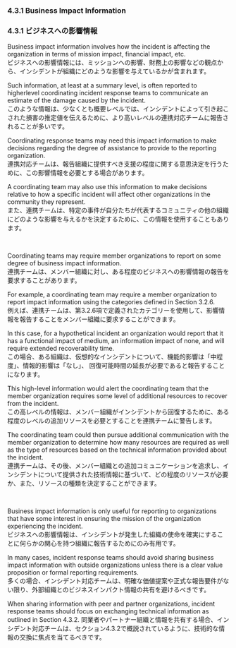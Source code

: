 ### 4.3.1 Business Impact Information 
### 4.3.1 ビジネスへの影響情報

Business impact information involves how the incident is affecting the organization in terms of mission impact, financial impact, etc.  
ビジネスへの影響情報には、ミッションへの影響、財務上の影響などの観点から、インシデントが組織にどのような影響を与えているかが含まれます。 

Such information, at least at a summary level, is often reported to higherlevel coordinating incident response teams to communicate an estimate of the damage caused by the incident.  
このような情報は、少なくとも概要レベルでは、インシデントによって引き起こされた損害の推定値を伝えるために、より高いレベルの連携対応チームに報告されることが多いです。 

Coordinating response teams may need this impact information to make decisions regarding the degree of assistance to provide to the reporting organization.  
連携対応チームは、報告組織に提供すべき支援の程度に関する意思決定を行うために、この影響情報を必要とする場合があります。

A coordinating team may also use this information to make decisions relative to how a specific incident will affect other organizations in the community they represent.  
また、連携チームは、特定の事件が自分たちが代表するコミュニティの他の組織にどのような影響を与えるかを決定するために、この情報を使用することもあります。

<br/>

Coordinating teams may require member organizations to report on some degree of business impact information.  
連携チームは、メンバー組織に対し、ある程度のビジネスへの影響情報の報告を要求することがあります。 

For example, a coordinating team may require a member organization to report impact information using the categories defined in Section 3.2.6.  
例えば、連携チームは、第3.2.6項で定義されたカテゴリーを使用して、影響情報を報告することをメンバー組織に要求することができます。 

In this case, for a hypothetical incident an organization would report that it has a functional impact of medium, an information impact of none, and will require extended recoverability time.  
この場合、ある組織は、仮想的なインシデントについて、機能的影響は「中程度」、情報的影響は「なし」、 回復可能時間の延長が必要であると報告することになります。

This high-level information would alert the coordinating team that the member organization requires some level of additional resources to recover from the incident.  
この高レベルの情報は、メンバー組織がインシデントから回復するために、ある程度のレベルの追加リソースを必要とすることを連携チームに警告します。 

The coordinating team could then pursue additional communication with the member organization to determine how many resources are required as well as the type of resources based on the technical information provided about the incident.  
連携チームは、その後、メンバー組織との追加コミュニケーションを追求し、インシデントについて提供された技術情報に基づいて、どの程度のリソースが必要か、また、リソースの種類を決定することができます。

<br/>

Business impact information is only useful for reporting to organizations that have some interest in ensuring the mission of the organization experiencing the incident.  
ビジネスへの影響情報は、インシデントが発生した組織の使命を確実にすることに何らかの関心を持つ組織に報告するためにのみ有用です。 

In many cases, incident response teams should avoid sharing business impact information with outside organizations unless there is a clear value proposition or formal reporting requirements.  
多くの場合、インシデント対応チームは、明確な価値提案や正式な報告要件がない限り、外部組織とのビジネスインパクト情報の共有を避けるべきです。

When sharing information with peer and partner organizations, incident response teams should focus on exchanging technical information as outlined in Section 4.3.2. 
同業者やパートナー組織と情報を共有する場合、インシデント対応チームは、セクション4.3.2で概説されているように、技術的な情報の交換に焦点を当てるべきです。